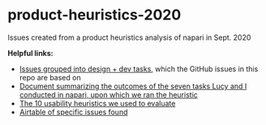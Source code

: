 # product-heuristics-2020
Issues created from a product heuristics analysis of napari in Sept. 2020

**Helpful links:**
- [Issues grouped into design + dev tasks](https://www.figma.com/proto/Ti8x2V7vX6MZLBZfCzWIAY/Heuristic?node-id=16%3A28&viewport=-16%2C301%2C0.03893681615591049&scaling=min-zoom), which the GitHub issues in this repo are based on
- [Document summarizing the outcomes of the seven tasks Lucy and I conducted in napari, upon which we ran the heuristic](https://docs.google.com/document/d/11N7nDbFXLRTC5D2WwhRa-VCiW-mgzIND3gjL20Yz12k/edit?usp=sharing)
- [The 10 usability heuristics we used to evaluate](https://www.nngroup.com/articles/ten-usability-heuristics/)
- [Airtable of specific issues found](https://airtable.com/tbl4Wf9JowzTWOVgD/viwEFavWEQwuYmwdj?blocks=hide)
